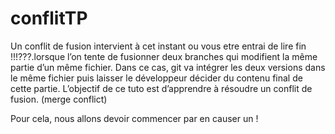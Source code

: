 # conflitTP

Un conflit de fusion intervient à cet instant ou vous etre entrai de lire fin !!!???.lorsque l’on tente de fusionner deux branches qui modifient la même partie d’un même fichier.
Dans ce cas, git va intégrer les deux versions dans le même fichier puis laisser le développeur décider du contenu final de cette partie.
L’objectif de ce tuto est d’apprendre à résoudre un conflit de fusion. (merge conflict)

Pour cela, nous allons devoir commencer par en causer un !
